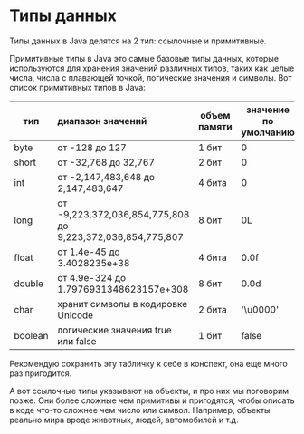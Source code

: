 # Типы данных
Типы данных в Java делятся на 2 тип: ссылочные и примитивные.

Примитивные типы в Java это самые базовые типы данных, которые используются для хранения значений различных типов,
таких как целые числа, числа с плавающей точкой, логические значения и символы.
Вот список примитивных типов в Java:

| тип     | диапазон значений                                          | объем памяти | значение по умолчанию |
|---------|:-----------------------------------------------------------|--------------|-----------------------|
| byte    | от -128 до 127                                             | 1 бит        | 0                     |
| short   | от -32,768 до 32,767                                       | 2 бит        | 0                     |
| int     | от -2,147,483,648 до 2,147,483,647                         | 4 бита       | 0                     |
| long    | от -9,223,372,036,854,775,808 до 9,223,372,036,854,775,807 | 8 бит        | 0L                    |
| float   | от 1.4e-45 до 3.4028235e+38                                | 4 бита       | 0.0f                  |
| double  | от 4.9e-324 до 1.7976931348623157e+308                     | 8 бит        | 0.0d                  |
| char    | хранит символы в кодировке Unicode                         | 2 бита       | '\u0000'              |
| boolean | логические значения true или false                         | 1 бит        | false                 |


Рекомендую сохранить эту табличку к себе в конспект, она еще много раз пригодится.

А вот ссылочные типы указывают на объекты, и про них мы поговорим позже.
Они более сложные чем примитивы и пригодятся, чтобы описать в коде что-то сложнее чем число или символ.
Например, объекты реально мира вроде животных, людей, автомобилей и т.д.
